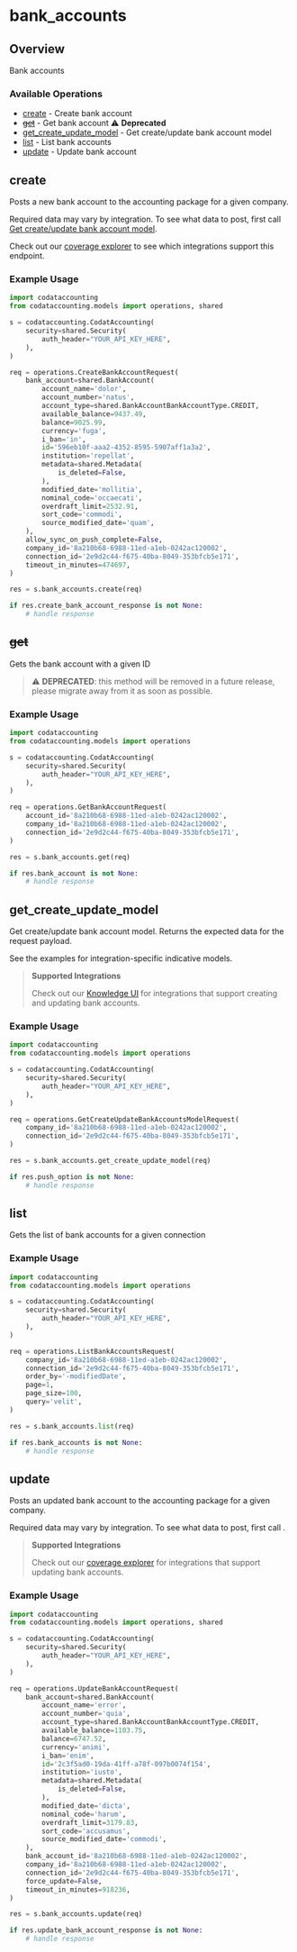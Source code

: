 # bank_accounts

## Overview

Bank accounts

### Available Operations

* [create](#create) - Create bank account
* [~~get~~](#get) - Get bank account :warning: **Deprecated**
* [get_create_update_model](#get_create_update_model) - Get create/update bank account model
* [list](#list) - List bank accounts
* [update](#update) - Update bank account

## create

Posts a new bank account to the accounting package for a given company.

Required data may vary by integration. To see what data to post, first call [Get create/update bank account model](https://docs.codat.io/accounting-api#/operations/get-create-update-bankAccounts-model).

Check out our [coverage explorer](https://knowledge.codat.io/supported-features/accounting?view=tab-by-data-type&dataType=bankAccounts) to see which integrations support this endpoint.


### Example Usage

```python
import codataccounting
from codataccounting.models import operations, shared

s = codataccounting.CodatAccounting(
    security=shared.Security(
        auth_header="YOUR_API_KEY_HERE",
    ),
)

req = operations.CreateBankAccountRequest(
    bank_account=shared.BankAccount(
        account_name='dolor',
        account_number='natus',
        account_type=shared.BankAccountBankAccountType.CREDIT,
        available_balance=9437.49,
        balance=9025.99,
        currency='fuga',
        i_ban='in',
        id='596eb10f-aaa2-4352-8595-5907aff1a3a2',
        institution='repellat',
        metadata=shared.Metadata(
            is_deleted=False,
        ),
        modified_date='mollitia',
        nominal_code='occaecati',
        overdraft_limit=2532.91,
        sort_code='commodi',
        source_modified_date='quam',
    ),
    allow_sync_on_push_complete=False,
    company_id='8a210b68-6988-11ed-a1eb-0242ac120002',
    connection_id='2e9d2c44-f675-40ba-8049-353bfcb5e171',
    timeout_in_minutes=474697,
)

res = s.bank_accounts.create(req)

if res.create_bank_account_response is not None:
    # handle response
```

## ~~get~~

Gets the bank account with a given ID

> :warning: **DEPRECATED**: this method will be removed in a future release, please migrate away from it as soon as possible.

### Example Usage

```python
import codataccounting
from codataccounting.models import operations

s = codataccounting.CodatAccounting(
    security=shared.Security(
        auth_header="YOUR_API_KEY_HERE",
    ),
)

req = operations.GetBankAccountRequest(
    account_id='8a210b68-6988-11ed-a1eb-0242ac120002',
    company_id='8a210b68-6988-11ed-a1eb-0242ac120002',
    connection_id='2e9d2c44-f675-40ba-8049-353bfcb5e171',
)

res = s.bank_accounts.get(req)

if res.bank_account is not None:
    # handle response
```

## get_create_update_model

Get create/update bank account model. Returns the expected data for the request payload.

See the examples for integration-specific indicative models.

> **Supported Integrations**
> 
> Check out our [Knowledge UI](https://knowledge.codat.io/supported-features/accounting?view=tab-by-data-type&dataType=bankAccounts) for integrations that support creating and updating bank accounts.


### Example Usage

```python
import codataccounting
from codataccounting.models import operations

s = codataccounting.CodatAccounting(
    security=shared.Security(
        auth_header="YOUR_API_KEY_HERE",
    ),
)

req = operations.GetCreateUpdateBankAccountsModelRequest(
    company_id='8a210b68-6988-11ed-a1eb-0242ac120002',
    connection_id='2e9d2c44-f675-40ba-8049-353bfcb5e171',
)

res = s.bank_accounts.get_create_update_model(req)

if res.push_option is not None:
    # handle response
```

## list

Gets the list of bank accounts for a given connection

### Example Usage

```python
import codataccounting
from codataccounting.models import operations

s = codataccounting.CodatAccounting(
    security=shared.Security(
        auth_header="YOUR_API_KEY_HERE",
    ),
)

req = operations.ListBankAccountsRequest(
    company_id='8a210b68-6988-11ed-a1eb-0242ac120002',
    connection_id='2e9d2c44-f675-40ba-8049-353bfcb5e171',
    order_by='-modifiedDate',
    page=1,
    page_size=100,
    query='velit',
)

res = s.bank_accounts.list(req)

if res.bank_accounts is not None:
    # handle response
```

## update

Posts an updated bank account to the accounting package for a given company.

Required data may vary by integration. To see what data to post, first call []().

> **Supported Integrations**
> 
> Check out our [coverage explorer](https://knowledge.codat.io/supported-features/accounting?view=tab-by-data-type&dataType=bankAccounts) for integrations that support updating bank accounts.

### Example Usage

```python
import codataccounting
from codataccounting.models import operations, shared

s = codataccounting.CodatAccounting(
    security=shared.Security(
        auth_header="YOUR_API_KEY_HERE",
    ),
)

req = operations.UpdateBankAccountRequest(
    bank_account=shared.BankAccount(
        account_name='error',
        account_number='quia',
        account_type=shared.BankAccountBankAccountType.CREDIT,
        available_balance=1103.75,
        balance=6747.52,
        currency='animi',
        i_ban='enim',
        id='2c3f5ad0-19da-41ff-a78f-097b0074f154',
        institution='iusto',
        metadata=shared.Metadata(
            is_deleted=False,
        ),
        modified_date='dicta',
        nominal_code='harum',
        overdraft_limit=3179.83,
        sort_code='accusamus',
        source_modified_date='commodi',
    ),
    bank_account_id='8a210b68-6988-11ed-a1eb-0242ac120002',
    company_id='8a210b68-6988-11ed-a1eb-0242ac120002',
    connection_id='2e9d2c44-f675-40ba-8049-353bfcb5e171',
    force_update=False,
    timeout_in_minutes=918236,
)

res = s.bank_accounts.update(req)

if res.update_bank_account_response is not None:
    # handle response
```
